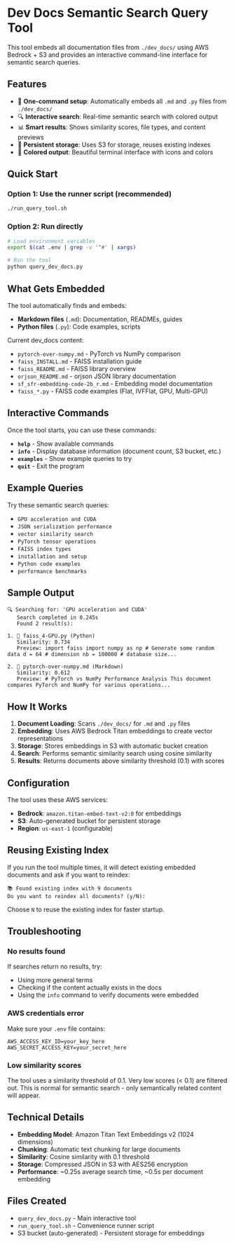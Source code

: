 # Dev Docs Semantic Search Query Tool

This tool embeds all documentation files from `./dev_docs/` using AWS Bedrock + S3 and provides an interactive command-line interface for semantic search queries.

## Features

- 🚀 **One-command setup**: Automatically embeds all `.md` and `.py` files from `./dev_docs/`
- 🔍 **Interactive search**: Real-time semantic search with colored output
- 📊 **Smart results**: Shows similarity scores, file types, and content previews
- 💾 **Persistent storage**: Uses S3 for storage, reuses existing indexes
- 🎨 **Colored output**: Beautiful terminal interface with icons and colors

## Quick Start

### Option 1: Use the runner script (recommended)
```bash
./run_query_tool.sh
```

### Option 2: Run directly
```bash
# Load environment variables
export $(cat .env | grep -v '^#' | xargs)

# Run the tool
python query_dev_docs.py
```

## What Gets Embedded

The tool automatically finds and embeds:
- **Markdown files** (`.md`): Documentation, READMEs, guides
- **Python files** (`.py`): Code examples, scripts

Current dev_docs content:
- `pytorch-over-numpy.md` - PyTorch vs NumPy comparison
- `faiss_INSTALL.md` - FAISS installation guide  
- `faiss_README.md` - FAISS library overview
- `orjson_README.md` - orjson JSON library documentation
- `sf_sfr-embedding-code-2b_r.md` - Embedding model documentation
- `faiss_*.py` - FAISS code examples (Flat, IVFFlat, GPU, Multi-GPU)

## Interactive Commands

Once the tool starts, you can use these commands:

- **`help`** - Show available commands
- **`info`** - Display database information (document count, S3 bucket, etc.)
- **`examples`** - Show example queries to try
- **`quit`** - Exit the program

## Example Queries

Try these semantic search queries:

- `GPU acceleration and CUDA`
- `JSON serialization performance`
- `vector similarity search`
- `PyTorch tensor operations`
- `FAISS index types`
- `installation and setup`
- `Python code examples`
- `performance benchmarks`

## Sample Output

```
🔍 Searching for: 'GPU acceleration and CUDA'
   Search completed in 0.245s
   Found 2 result(s):

1. 🐍 faiss_4-GPU.py (Python)
   Similarity: 0.734
   Preview: import faiss import numpy as np # Generate some random data d = 64 # dimension nb = 100000 # database size...

2. 📄 pytorch-over-numpy.md (Markdown)
   Similarity: 0.612
   Preview: # PyTorch vs NumPy Performance Analysis This document compares PyTorch and NumPy for various operations...
```

## How It Works

1. **Document Loading**: Scans `./dev_docs/` for `.md` and `.py` files
2. **Embedding**: Uses AWS Bedrock Titan embeddings to create vector representations
3. **Storage**: Stores embeddings in S3 with automatic bucket creation
4. **Search**: Performs semantic similarity search using cosine similarity
5. **Results**: Returns documents above similarity threshold (0.1) with scores

## Configuration

The tool uses these AWS services:
- **Bedrock**: `amazon.titan-embed-text-v2:0` for embeddings
- **S3**: Auto-generated bucket for persistent storage
- **Region**: `us-east-1` (configurable)

## Reusing Existing Index

If you run the tool multiple times, it will detect existing embedded documents and ask if you want to reindex:

```
📚 Found existing index with 9 documents
Do you want to reindex all documents? (y/N):
```

Choose `N` to reuse the existing index for faster startup.

## Troubleshooting

### No results found
If searches return no results, try:
- Using more general terms
- Checking if the content actually exists in the docs
- Using the `info` command to verify documents were embedded

### AWS credentials error
Make sure your `.env` file contains:
```
AWS_ACCESS_KEY_ID=your_key_here
AWS_SECRET_ACCESS_KEY=your_secret_here
```

### Low similarity scores
The tool uses a similarity threshold of 0.1. Very low scores (< 0.1) are filtered out. This is normal for semantic search - only semantically related content will appear.

## Technical Details

- **Embedding Model**: Amazon Titan Text Embeddings v2 (1024 dimensions)
- **Chunking**: Automatic text chunking for large documents
- **Similarity**: Cosine similarity with 0.1 threshold
- **Storage**: Compressed JSON in S3 with AES256 encryption
- **Performance**: ~0.25s average search time, ~0.5s per document embedding

## Files Created

- `query_dev_docs.py` - Main interactive tool
- `run_query_tool.sh` - Convenience runner script
- S3 bucket (auto-generated) - Persistent storage for embeddings
